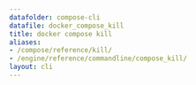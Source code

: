 ```yaml
---
datafolder: compose-cli
datafile: docker_compose_kill
title: docker compose kill
aliases:
- /compose/reference/kill/
- /engine/reference/commandline/compose_kill/
layout: cli
---
```


<!--
Sorry, but the contents of this page are automatically generated from
Docker's source code. If you want to suggest a change to the text that appears
here, you'll need to find the string by searching this repo:
https://github.com/docker/compose
-->
